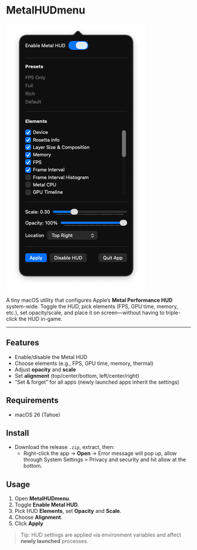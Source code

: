 # MetalHUDmenu

![App Screenshot](pic.png)

A tiny macOS utility that configures Apple’s **Metal Performance HUD** system-wide. Toggle the HUD, pick elements (FPS, GPU time, memory, etc.), set opacity/scale, and place it on screen—without having to triple-click the HUD in-game.

---

## Features
- Enable/disable the Metal HUD
- Choose elements (e.g., FPS, GPU time, memory, thermal)
- Adjust **opacity** and **scale**
- Set **alignment** (top/center/bottom, left/center/right)
- “Set & forget” for all apps (newly launched apps inherit the settings)

## Requirements
- macOS 26 (Tahoe)

## Install
- Download the release `.zip`, extract, then:
  -  Right-click the app → **Open** → Error message will pop up, allow through System Settings > Privacy and security and hit allow at the bottom. 
## Usage
1. Open **MetalHUDmenu**.
2. Toggle **Enable Metal HUD**.
3. Pick HUD **Elements**, set **Opacity** and **Scale**.
4. Choose **Alignment**.
5. Click **Apply**

> Tip: HUD settings are applied via environment variables and affect **newly launched** processes.
